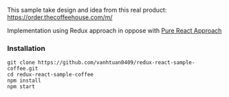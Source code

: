 This sample take design and idea from this real product:
https://order.thecoffeehouse.com/m/

Implementation using Redux approach in oppose with
[Pure React Approach](https://github.com/quanla/pure-react-sample-coffee)

### Installation

```
git clone https://github.com/vanhtuan0409/redux-react-sample-coffee.git
cd redux-react-sample-coffee
npm install
npm start
```
